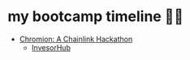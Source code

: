 # my bootcamp timeline 👷‍♂️

- [Chromion: A Chainlink Hackathon](https://chromion-chainlink-hackathon.devfolio.co/)
  - [InvesorHub](https://devfolio.co/@aquental/projects)

